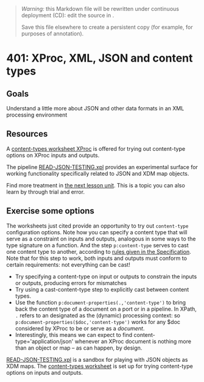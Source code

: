 

> *Warning:* this Markdown file will be rewritten under continuous deployment (CD): edit the source in [](../../..).
> 
> Save this file elsewhere to create a persistent copy (for example, for purposes of annotation).

# 401: XProc, XML, JSON and content types

## Goals

Understand a little more about JSON and other data formats in an XML processing environment

## Resources

A [content-types worksheet XProc](../../worksheets/CONTENT-TYPE_worksheet.xpl) is offered for trying out content-type options on XProc inputs and outputs.

The pipeline [READ-JSON-TESTING.xpl](../../worksheets/READ-JSON-TESTING.xpl) provides an experimental surface for working functionality specifically related to JSON and XDM map objects.

Find more treatment in [the next lesson unit](oscal-convert_402.md). This is a topic you can also learn by through trial and error.

## Exercise some options

The worksheets just cited provide an opportunity to try out `content-type` configuration options. Note how you can specify a content type that will serve as a constraint on inputs and outputs, analogous in some ways to the type signature on a function. And the step `p:content-type` serves to cast one content type to another, according to [rules                given in the Specification](https://spec.xproc.org/3.0/steps/#c.cast-content-type). Note that for this step to work, both inputs and outputs must conform to certain requirements: not everything can be cast!

* Try specifying a content-type on input or outputs to constrain the inputs or outputs, producing errors for mismatches
* Try using a cast-content-type step to explicitly cast between content types.
* Use the function `p:document-properties(.,'content-type')` to bring back the content type of a document on a port or in a pipeline. In XPath, `.` refers to an designated as the (dynamic) processing context: so `p:document-properties($doc,'content-type')` works for any $doc considered by XProc to be or serve as a *document*.
* Interestingly, this means we can expect to find content-type='application/json' whenever an XProc document is nothing more than an object or map – as can happen, by design.

[READ-JSON-TESTING.xpl](../../worksheets/READ-JSON-TESTING.xpl) is a sandbox for playing with JSON objects as XDM maps. The [content-types                worksheet](../../worksheets/CONTENT-TYPE_worksheet.xpl) is set up for trying content-type options on inputs and outputs. 
